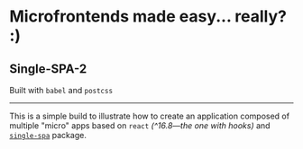 # Microfrontends made easy... really? :)

## Single-SPA-2

Built with `babel` and `postcss`

---

This is a simple build to illustrate how to create an application composed of multiple "micro" apps based on `react` _(^16.8&mdash;the one with hooks)_ and [`single-spa`](https://single-spa.js.org/) package.
